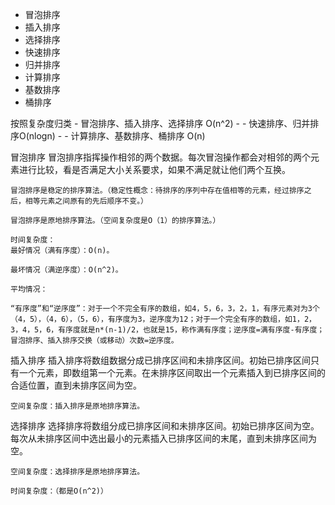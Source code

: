 - 冒泡排序
- 插入排序
- 选择排序
- 快速排序
- 归并排序
- 计算排序
- 基数排序
- 桶排序


按照复杂度归类
	- 冒泡排序、插入排序、选择排序  O(n^2)
	- 
	- 快速排序、归并排序O(nlogn)
	- 
	- 计算排序、基数排序、桶排序 O(n)

冒泡排序
	冒泡排序指挥操作相邻的两个数据。每次冒泡操作都会对相邻的两个元素进行比较，看是否满足大小关系要求，如果不满足就让他们两个互换。

	冒泡排序是稳定的排序算法。（稳定性概念：待排序的序列中存在值相等的元素，经过排序之后，相等元素之间原有的先后顺序不变。）

	冒泡排序是原地排序算法。（空间复杂度是O（1）的排序算法。）

	时间复杂度：
	最好情况（满有序度）：O(n)。

	最坏情况（满逆序度）：O(n^2)。

	平均情况：

	“有序度”和“逆序度”：对于一个不完全有序的数组，如4，5，6，3，2，1，有序元素对为3个（4，5），（4，6），（5，6），有序度为3，逆序度为12；对于一个完全有序的数组，如1，2，3，4，5，6，有序度就是n*(n-1)/2，也就是15，称作满有序度；逆序度=满有序度-有序度；冒泡排序、插入排序交换（或移动）次数=逆序度。

插入排序
	插入排序将数组数据分成已排序区间和未排序区间。初始已排序区间只有一个元素，即数组第一个元素。在未排序区间取出一个元素插入到已排序区间的合适位置，直到未排序区间为空。

	空间复杂度：插入排序是原地排序算法。

选择排序
	选择排序将数组分成已排序区间和未排序区间。初始已排序区间为空。每次从未排序区间中选出最小的元素插入已排序区间的末尾，直到未排序区间为空。

	空间复杂度：选择排序是原地排序算法。

	时间复杂度：（都是O(n^2)）
